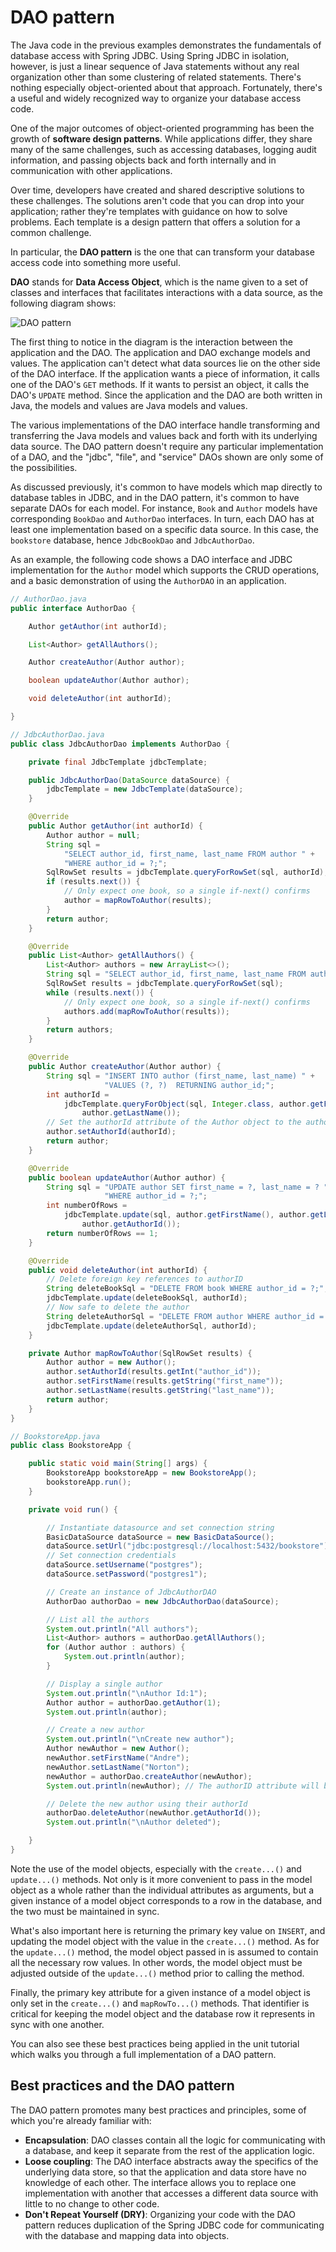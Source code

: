 # DAO pattern

The Java code in the previous examples demonstrates the fundamentals of database access with Spring JDBC. Using Spring JDBC in isolation, however, is just a linear sequence of Java statements without any real organization other than some clustering of related statements. There's nothing especially object-oriented about that approach. Fortunately, there's a useful and widely recognized way to organize your database access code.

One of the major outcomes of object-oriented programming has been the growth of **software design patterns**. While applications differ, they share many of the same challenges, such as accessing databases, logging audit information, and passing objects back and forth internally and in communication with other applications.

Over time, developers have created and shared descriptive solutions to these challenges. The solutions aren't code that you can drop into your application; rather they're templates with guidance on how to solve problems. Each template is a design pattern that offers a solution for a common challenge.

In particular, the **DAO pattern** is the one that can transform your database access code into something more useful.

**DAO** stands for **Data Access Object**, which is the name given to a set of classes and interfaces that facilitates interactions with a data source, as the following diagram shows:

![DAO pattern](https://user-images.githubusercontent.com/94882786/176065690-4d087dcd-7fb4-4fd1-841e-18774b6ec651.png)

The first thing to notice in the diagram is the interaction between the application and the DAO. The application and DAO exchange models and values. The application can't detect what data sources lie on the other side of the DAO interface. If the application wants a piece of information, it calls one of the DAO's `GET` methods. If it wants to persist an object, it calls the DAO's `UPDATE` method. Since the application and the DAO are both written in Java, the models and values are Java models and values.

The various implementations of the DAO interface handle transforming and transferring the Java models and values back and forth with its underlying data source. The DAO pattern doesn't require any particular implementation of a DAO, and the "jdbc", "file", and "service" DAOs shown are only some of the possibilities.

As discussed previously, it's common to have models which map directly to database tables in JDBC, and in the DAO pattern, it's common to have separate DAOs for each model. For instance, `Book` and `Author` models have corresponding `BookDao` and `AuthorDao` interfaces. In turn, each DAO has at least one implementation based on a specific data source. In this case, the `bookstore` database, hence `JdbcBookDao` and `JdbcAuthorDao`.

As an example, the following code shows a DAO interface and JDBC implementation for the `Author` model which supports the CRUD operations, and a basic demonstration of using the `AuthorDAO` in an application.

```java
// AuthorDao.java
public interface AuthorDao {

    Author getAuthor(int authorId);

    List<Author> getAllAuthors();

    Author createAuthor(Author author);

    boolean updateAuthor(Author author);

    void deleteAuthor(int authorId);

}

// JdbcAuthorDao.java
public class JdbcAuthorDao implements AuthorDao {

    private final JdbcTemplate jdbcTemplate;

    public JdbcAuthorDao(DataSource dataSource) {
        jdbcTemplate = new JdbcTemplate(dataSource);
    }

    @Override
    public Author getAuthor(int authorId) {
        Author author = null;
        String sql =
            "SELECT author_id, first_name, last_name FROM author " +
            "WHERE author_id = ?;";
        SqlRowSet results = jdbcTemplate.queryForRowSet(sql, authorId);
        if (results.next()) {
            // Only expect one book, so a single if-next() confirms
            author = mapRowToAuthor(results);
        }
        return author;
    }

    @Override
    public List<Author> getAllAuthors() {
        List<Author> authors = new ArrayList<>();
        String sql = "SELECT author_id, first_name, last_name FROM author;";
        SqlRowSet results = jdbcTemplate.queryForRowSet(sql);
        while (results.next()) {
            // Only expect one book, so a single if-next() confirms
            authors.add(mapRowToAuthor(results));
        }
        return authors;
    }

    @Override
    public Author createAuthor(Author author) {
        String sql = "INSERT INTO author (first_name, last_name) " +
                     "VALUES (?, ?)  RETURNING author_id;";
        int authorId =
            jdbcTemplate.queryForObject(sql, Integer.class, author.getFirstName(),
                author.getLastName());
        // Set the authorId attribute of the Author object to the authorId returned.
        author.setAuthorId(authorId);
        return author;
    }

    @Override
    public boolean updateAuthor(Author author) {
        String sql = "UPDATE author SET first_name = ?, last_name = ? " +
                     "WHERE author_id = ?;";
        int numberOfRows =
            jdbcTemplate.update(sql, author.getFirstName(), author.getLastName(),
                author.getAuthorId());
        return numberOfRows == 1;
    }

    @Override
    public void deleteAuthor(int authorId) {
        // Delete foreign key references to authorID
        String deleteBookSql = "DELETE FROM book WHERE author_id = ?;";
        jdbcTemplate.update(deleteBookSql, authorId);
        // Now safe to delete the author
        String deleteAuthorSql = "DELETE FROM author WHERE author_id = ?;";
        jdbcTemplate.update(deleteAuthorSql, authorId);
    }

    private Author mapRowToAuthor(SqlRowSet results) {
        Author author = new Author();
        author.setAuthorId(results.getInt("author_id"));
        author.setFirstName(results.getString("first_name"));
        author.setLastName(results.getString("last_name"));
        return author;
    }
}

// BookstoreApp.java
public class BookstoreApp {

    public static void main(String[] args) {
        BookstoreApp bookstoreApp = new BookstoreApp();
        bookstoreApp.run();
    }

    private void run() {

        // Instantiate datasource and set connection string
        BasicDataSource dataSource = new BasicDataSource();
        dataSource.setUrl("jdbc:postgresql://localhost:5432/bookstore");
        // Set connection credentials
        dataSource.setUsername("postgres");
        dataSource.setPassword("postgres1");

        // Create an instance of JdbcAuthorDAO
        AuthorDao authorDao = new JdbcAuthorDao(dataSource);

        // List all the authors
        System.out.println("All authors");
        List<Author> authors = authorDao.getAllAuthors();
        for (Author author : authors) {
            System.out.println(author);
        }

        // Display a single author
        System.out.println("\nAuthor Id:1");
        Author author = authorDao.getAuthor(1);
        System.out.println(author);

        // Create a new author
        System.out.println("\nCreate new author");
        Author newAuthor = new Author();
        newAuthor.setFirstName("Andre");
        newAuthor.setLastName("Norton");
        newAuthor = authorDao.createAuthor(newAuthor);
        System.out.println(newAuthor); // The authorID attribute will be displayed

        // Delete the new author using their authorId
        authorDao.deleteAuthor(newAuthor.getAuthorId());
        System.out.println("\nAuthor deleted");

    }
}
```

Note the use of the model objects, especially with the `create...()` and `update...()` methods. Not only is it more convenient to pass in the model object as a whole rather than the individual attributes as arguments, but a given instance of a model object corresponds to a row in the database, and the two must be maintained in sync.

What's also important here is returning the primary key value on `INSERT`, and updating the model object with the value in the `create...()` method. As for the `update...()` method, the model object passed in is assumed to contain all the necessary row values. In other words, the model object must be adjusted outside of the `update...()` method prior to calling the method.

Finally, the primary key attribute for a given instance of a model object is only set in the `create...()` and `mapRowTo...()` methods. That identifier is critical for keeping the model object and the database row it represents in sync with one another.

You can also see these best practices being applied in the unit tutorial which walks you through a full implementation of a DAO pattern.

## Best practices and the DAO pattern

The DAO pattern promotes many best practices and principles, some of which you're already familiar with:

-   **Encapsulation**: DAO classes contain all the logic for communicating with a database, and keep it separate from the rest of the application logic.
-   **Loose coupling**: The DAO interface abstracts away the specifics of the underlying data store, so that the application and data store have no knowledge of each other. The interface allows you to replace one implementation with another that accesses a different data source with little to no change to other code.
-   **Don't Repeat Yourself (DRY)**: Organizing your code with the DAO pattern reduces duplication of the Spring JDBC code for communicating with the database and mapping data into objects.
